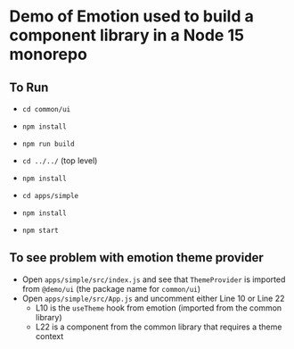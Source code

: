 # Demo of Emotion used to build a component library in a Node 15 monorepo

## To Run

- `cd common/ui`
- `npm install`
- `npm run build`

- `cd ../../` (top level)
- `npm install`

- `cd apps/simple`
- `npm install`
- `npm start`

## To see problem with emotion theme provider

- Open `apps/simple/src/index.js` and see that `ThemeProvider` is imported from `@demo/ui` (the package name for `common/ui`)
- Open `apps/simple/src/App.js` and uncomment either Line 10 or Line 22
  - L10 is the `useTheme` hook from emotion (imported from the common library)
  - L22 is a component from the common library that requires a theme context
